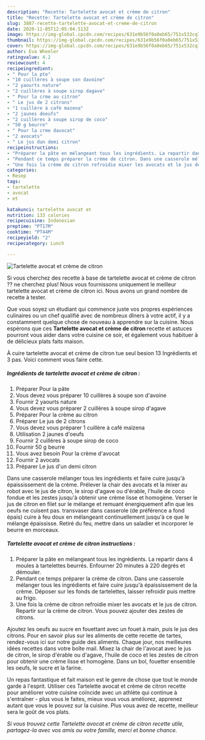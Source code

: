 ```yaml
---
description: "Recette: Tartelette avocat et crème de citron"
title: "Recette: Tartelette avocat et crème de citron"
slug: 3887-recette-tartelette-avocat-et-creme-de-citron
date: 2020-11-05T12:05:04.513Z
image: https://img-global.cpcdn.com/recipes/631e9b56f0a0eb65/751x532cq70/tartelette-avocat-et-creme-de-citron-photo-principale-de-la-recette.jpg
thumbnail: https://img-global.cpcdn.com/recipes/631e9b56f0a0eb65/751x532cq70/tartelette-avocat-et-creme-de-citron-photo-principale-de-la-recette.jpg
cover: https://img-global.cpcdn.com/recipes/631e9b56f0a0eb65/751x532cq70/tartelette-avocat-et-creme-de-citron-photo-principale-de-la-recette.jpg
author: Eva Wheeler
ratingvalue: 4.2
reviewcount: 4
recipeingredient:
- " Pour la pte"
- "10 cuillères à soupe son davoine"
- "2 yaourts nature"
- "2 cuillères à soupe sirop dagave"
- " Pour la crme au citron"
- " Le jus de 2 citrons"
- "1 cuillère à café mazena"
- "2 jaunes doeufs"
- "2 cuillères à soupe sirop de coco"
- "50 g beurre"
- " Pour la crme davocat"
- "2 avocats"
- " Le jus dun demi citron"
recipeinstructions:
- "Préparer la pâte en mélangeant tous les ingrédients. La repartir dans 4 moules à tartelettes beurrés. Enfourner 20 minutes à 220 degrés et démouler."
- "Pendant ce temps préparer la crème de citron. Dans une casserole mélanger tous les ingrédients et faire cuire jusqu&#39;à épaississement de la crème. Déposer sur les fonds de tartelettes, laisser refroidir puis mettre au frigo."
- "Une fois la crème de citron refroidie mixer les avocats et le jus de citron. Repartir sur la crème de citron. Vous pouvez ajouter des zestes de citrons."
categories:
- Resep
tags:
- tartelette
- avocat
- et

katakunci: tartelette avocat et 
nutrition: 133 calories
recipecuisine: Indonesian
preptime: "PT17M"
cooktime: "PT44M"
recipeyield: "2"
recipecategory: Lunch

---
```



![Tartelette avocat et crème de citron](https://img-global.cpcdn.com/recipes/631e9b56f0a0eb65/751x532cq70/tartelette-avocat-et-creme-de-citron-photo-principale-de-la-recette.jpg)

Si vous cherchez des recette à base de tartelette avocat et crème de citron ?? ne cherchez plus! Nous vous fournissons uniquement le meilleur tartelette avocat et crème de citron ici. Nous avons un grand nombre de recette à tester.

Que vous soyez un étudiant qui commence juste vos propres expériences culinaires ou un chef qualifié avec de nombreux dîners à votre actif, il y a constamment quelque chose de nouveau à apprendre sur la cuisine. Nous espérons que ces <strong> Tartelette avocat et crème de citron </strong> recette et astuces pourront vous aider dans votre cuisine ce soir, et également vous habituer à de délicieux plats faits maison.

<!--inarticleads1-->

À cuire tartelette avocat et crème de citron tue seul besion 13 Ingrédients et 3 pas. Voici comment vous faire cette.

##### Ingrédients de tartelette avocat et crème de citron :

1. Préparer  Pour la pâte
1. Vous devez vous préparer 10 cuillères à soupe son d&#39;avoine
1. Fournir 2 yaourts nature
1. Vous devez vous préparer 2 cuillères à soupe sirop d&#39;agave
1. Préparer  Pour la crème au citron
1. Préparer  Le jus de 2 citrons
1. Vous devez vous préparer 1 cuillère à café maïzena
1. Utilisation 2 jaunes d&#39;oeufs
1. Fournir 2 cuillères à soupe sirop de coco
1. Fournir 50 g beurre
1. Vous avez besoin  Pour la crème d&#39;avocat
1. Fournir 2 avocats
1. Préparer  Le jus d&#39;un demi citron


Dans une casserole mélanger tous les ingrédients et faire cuire jusqu&#39;à épaississement de la crème. Prélever la chair des avocats et la mixer au robot avec le jus de citron, le sirop d&#39;agave ou d&#39;érable, l&#39;huile de coco fondue et les zestes jusqu&#39;à obtenir une crème lisse et homogène. Verser le jus de citron en filet sur le mélange et remuant énergiquement afin que les oeufs ne cuisent pas. transvaser dans casserole (de préférence a fond épais) cuire à feu doux en mélangeant continuellement jusqu&#39;à ce que le mélange épaississe. Retiré du feu, mettre dans un saladier et incorporer le beurre en morceaux. 

<!--inarticleads2-->

##### Tartelette avocat et crème de citron instructions :

1. Préparer la pâte en mélangeant tous les ingrédients. La repartir dans 4 moules à tartelettes beurrés. Enfourner 20 minutes à 220 degrés et démouler.
1. Pendant ce temps préparer la crème de citron. Dans une casserole mélanger tous les ingrédients et faire cuire jusqu&#39;à épaississement de la crème. Déposer sur les fonds de tartelettes, laisser refroidir puis mettre au frigo.
1. Une fois la crème de citron refroidie mixer les avocats et le jus de citron. Repartir sur la crème de citron. Vous pouvez ajouter des zestes de citrons.


Ajoutez les oeufs au sucre en fouettant avec un fouet à main, puis le jus des citrons. Pour en savoir plus sur les aliments de cette recette de tartes, rendez-vous ici sur notre guide des aliments. Chaque jour, nos meilleures idées recettes dans votre boîte mail. Mixez la chair de l&#39;avocat avec le jus de citron, le sirop d&#39;érable ou d&#39;agave, l&#39;huile de coco et les zestes de citron pour obtenir une crème lisse et homogène. Dans un bol, fouetter ensemble les oeufs, le sucre et la farine. 

<!--inarticleads1-->

<p>
Un repas fantastique et fait maison est le genre de chose que tout le monde garde à l'esprit. Utiliser ces Tartelette avocat et crème de citron recette pour améliorer votre cuisine coïncide avec un athlète qui continue à s'entraîner - plus vous le faites, mieux vous vous améliorez, apprenez autant que vous le pouvez sur la cuisine. Plus vous avez de recette, meilleur sera le goût de vos plats.
</p>

<p>
<i>Si vous trouvez cette Tartelette avocat et crème de citron recette utile, partagez-la avec vos amis ou votre famille, merci et bonne chance.</i>
</p>
